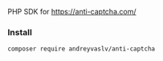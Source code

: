 PHP SDK for https://anti-captcha.com/

### Install

```
composer require andreyvaslv/anti-captcha
```

